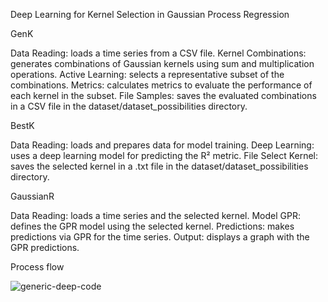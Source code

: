 Deep Learning for Kernel Selection in Gaussian Process Regression

GenK

Data Reading: loads a time series from a CSV file.
Kernel Combinations: generates combinations of Gaussian kernels using sum and multiplication operations.
Active Learning: selects a representative subset of the combinations.
Metrics: calculates metrics to evaluate the performance of each kernel in the subset.
File Samples: saves the evaluated combinations in a CSV file in the dataset/dataset_possibilities directory.

BestK

Data Reading: loads and prepares data for model training.
Deep Learning: uses a deep learning model for predicting the R² metric.
File Select Kernel: saves the selected kernel in a .txt file in the dataset/dataset_possibilities directory.

GaussianR

Data Reading: loads a time series and the selected kernel.
Model GPR: defines the GPR model using the selected kernel.
Predictions: makes predictions via GPR for the time series.
Output: displays a graph with the GPR predictions.

Process flow

![generic-deep-code](https://github.com/user-attachments/assets/8637ccc9-1212-43ad-a36a-ac902d863f6d)

